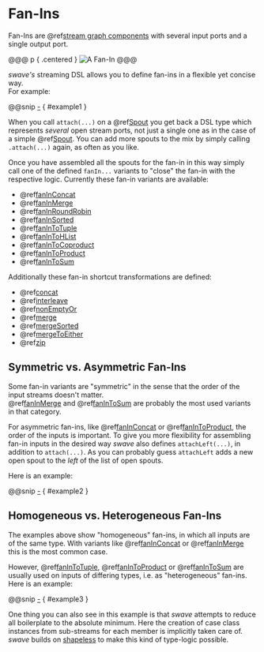 Fan-Ins
=======

Fan-Ins are @ref[stream graph components] with several input ports and a single output port.
 
@@@ p { .centered }
![A Fan-In](.../fan-in.svg)
@@@

*swave's* streaming DSL allows you to define fan-ins in a flexible yet concise way.<br/>
For example:

@@snip [-]($test/FanInSpec.scala) { #example1 }

When you call `attach(...)` on a @ref[Spout] you get back a DSL type which represents *several* open stream ports, not
just a single one as in the case of a simple @ref[Spout]. You can add more spouts to the mix by simply calling
`.attach(...)` again, as often as you like.

Once you have assembled all the spouts for the fan-in in this way simply call one of the defined `fanIn...` variants
to "close" the fan-in with the respective logic. Currently these fan-in variants are available:

* @ref[fanInConcat]
* @ref[fanInMerge]
* @ref[fanInRoundRobin]
* @ref[fanInSorted]
* @ref[fanInToTuple]
* @ref[fanInToHList]
* @ref[fanInToCoproduct]
* @ref[fanInToProduct]
* @ref[fanInToSum]

Additionally these fan-in shortcut transformations are defined:

* @ref[concat]
* @ref[interleave]
* @ref[nonEmptyOr]
* @ref[merge]
* @ref[mergeSorted]
* @ref[mergeToEither]
* @ref[zip]


Symmetric vs. Asymmetric Fan-Ins
--------------------------------

Some fan-in variants are "symmetric" in the sense that the order of the input streams doesn't matter.<br/>
@ref[fanInMerge] and @ref[fanInToSum] are probably the most used variants in that category.
 
For asymmetric fan-ins, like @ref[fanInConcat] or @ref[fanInToProduct], the order of the inputs is important.
To give you more flexibility for assembling fan-in inputs in the desired way *swave* also defines `attachLeft(...)`,
in addition to `attach(...)`. As you can probably guess `attachLeft` adds a new open spout to the *left* of the list
of open spouts.
 
Here is an example:

@@snip [-]($test/FanInSpec.scala) { #example2 }
 

Homogeneous vs. Heterogeneous Fan-Ins
-------------------------------------

The examples above show "homogeneous" fan-ins, in which all inputs are of the same type. With variants like
@ref[fanInConcat] or @ref[fanInMerge] this is the most common case.

However, @ref[fanInToTuple], @ref[fanInToProduct] or @ref[fanInToSum] are usually used on inputs of differing types,
i.e. as "heterogeneous" fan-ins. Here is an example:

@@snip [-]($test/FanInSpec.scala) { #example3 }

One thing you can also see in this example is that *swave* attempts to reduce all boilerplate to the absolute minimum.
Here the creation of case class instances from sub-streams for each member is implicitly taken care of.<br/>
*swave* builds on [shapeless] to make this kind of type-logic possible.


  [stream graph components]: ../basics.md#streams-as-graphs
  [Spout]: ../spouts.md
  [shapeless]: https://github.com/milessabin/shapeless
  [fanInConcat]: reference/fanInConcat.md
  [fanInRoundRobin]: reference/fanInRoundRobin.md
  [fanInMerge]: reference/fanInMerge.md
  [fanInSorted]: reference/fanInSorted.md
  [fanInToTuple]: reference/fanInToTuple.md
  [fanInToHList]: reference/fanInToHList.md
  [fanInToCoproduct]: reference/fanInToCoproduct.md
  [fanInToProduct]: reference/fanInToProduct.md
  [fanInToSum]: reference/fanInToSum.md
  [concat]: reference/concat.md
  [interleave]: reference/interleave.md
  [nonEmptyOr]: reference/nonEmptyOr.md
  [merge]: reference/merge.md
  [mergeSorted]: reference/mergeSorted.md
  [mergeToEither]: reference/mergeToEither.md
  [zip]: reference/zip.md